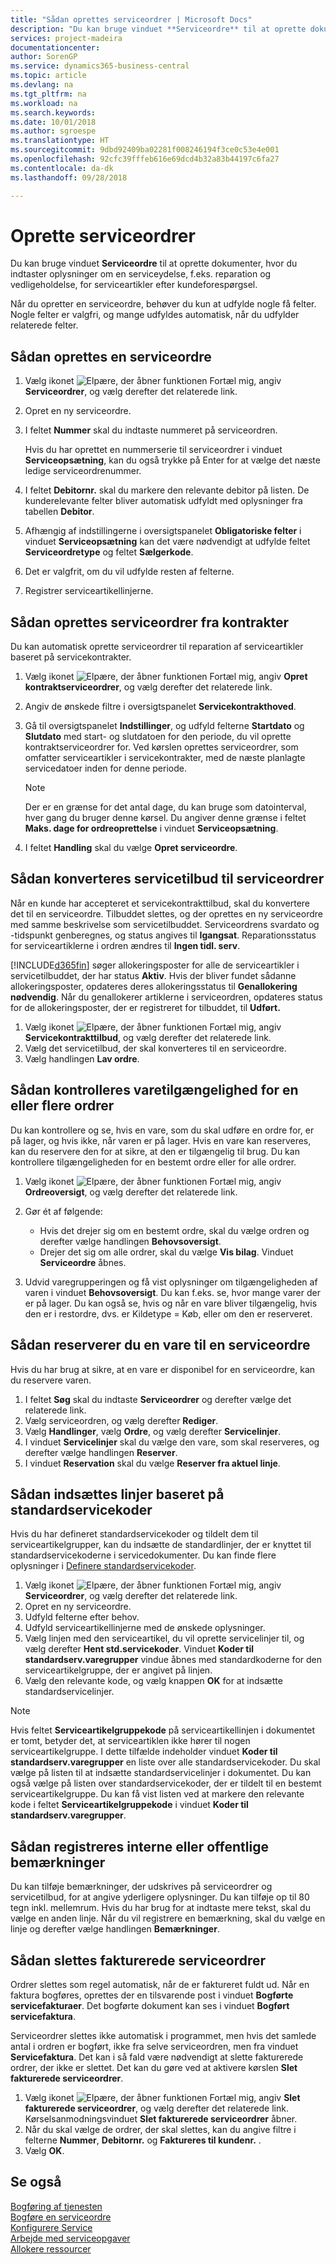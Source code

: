 ```yaml
---
title: "Sådan oprettes serviceordrer | Microsoft Docs"
description: "Du kan bruge vinduet **Serviceordre** til at oprette dokumenter, hvor du indtaster oplysninger om en serviceydelse, f.eks. reparation og vedligeholdelse, for serviceartikler efter kundeforespørgsel."
services: project-madeira
documentationcenter: 
author: SorenGP
ms.service: dynamics365-business-central
ms.topic: article
ms.devlang: na
ms.tgt_pltfrm: na
ms.workload: na
ms.search.keywords: 
ms.date: 10/01/2018
ms.author: sgroespe
ms.translationtype: HT
ms.sourcegitcommit: 9dbd92409ba02281f008246194f3ce0c53e4e001
ms.openlocfilehash: 92cfc39fffeb616e69dcd4b32a83b44197c6fa27
ms.contentlocale: da-dk
ms.lasthandoff: 09/28/2018

---
```

# <a name="create-service-orders"></a>Oprette serviceordrer
Du kan bruge vinduet **Serviceordre** til at oprette dokumenter, hvor du indtaster oplysninger om en serviceydelse, f.eks. reparation og vedligeholdelse, for serviceartikler efter kundeforespørgsel.  

Når du opretter en serviceordre, behøver du kun at udfylde nogle få felter. Nogle felter er valgfri, og mange udfyldes automatisk, når du udfylder relaterede felter.  

## <a name="to-create-a-service-order"></a>Sådan oprettes en serviceordre    
1. Vælg ikonet ![Elpære, der åbner funktionen Fortæl mig](media/ui-search/search_small.png "Fortæl mig, hvad du vil foretage dig"), angiv **Serviceordrer**, og vælg derefter det relaterede link.  
2. Opret en ny serviceordre.  
3. I feltet **Nummer** skal du indtaste nummeret på serviceordren.  

     Hvis du har oprettet en nummerserie til serviceordrer i vinduet **Serviceopsætning**, kan du også trykke på Enter for at vælge det næste ledige serviceordrenummer.  

4. I feltet **Debitornr.** skal du markere den relevante debitor på listen. De kunderelevante felter bliver automatisk udfyldt med oplysninger fra tabellen **Debitor**.  

5. Afhængig af indstillingerne i oversigtspanelet **Obligatoriske felter** i vinduet **Serviceopsætning** kan det være nødvendigt at udfylde feltet **Serviceordretype** og feltet **Sælgerkode**.  
6. Det er valgfrit, om du vil udfylde resten af felterne.  
7. Registrer serviceartikellinjerne.  

## <a name="to-create-a-service-order-from-a-contract"></a>Sådan oprettes serviceordrer fra kontrakter  
Du kan automatisk oprette serviceordrer til reparation af serviceartikler baseret på servicekontrakter.  

1. Vælg ikonet ![Elpære, der åbner funktionen Fortæl mig](media/ui-search/search_small.png "Fortæl mig, hvad du vil foretage dig"), angiv **Opret kontraktserviceordrer**, og vælg derefter det relaterede link.  
2. Angiv de ønskede filtre i oversigtspanelet **Servicekontrakthoved**.  
3. Gå til oversigtspanelet **Indstillinger**, og udfyld felterne **Startdato** og **Slutdato** med start- og slutdatoen for den periode, du vil oprette kontraktserviceordrer for. Ved kørslen oprettes serviceordrer, som omfatter serviceartikler i servicekontrakter, med de næste planlagte servicedatoer inden for denne periode.  

    > [!NOTE]  
    >  Der er en grænse for det antal dage, du kan bruge som datointerval, hver gang du bruger denne kørsel. Du angiver denne grænse i feltet **Maks. dage for ordreoprettelse** i vinduet **Serviceopsætning**.  

4. I feltet **Handling** skal du vælge **Opret serviceordre**.  

## <a name="to-convert-a-service-quote-to-a-service-order"></a>Sådan konverteres servicetilbud til serviceordrer
Når en kunde har accepteret et servicekontrakttilbud, skal du konvertere det til en serviceordre. Tilbuddet slettes, og der oprettes en ny serviceordre med samme beskrivelse som servicetilbuddet. Serviceordrens svardato og -tidspunkt genberegnes, og status angives til **Igangsat**. Reparationsstatus for serviceartiklerne i ordren ændres til **Ingen tidl. serv**.  

[!INCLUDE[d365fin](includes/d365fin_md.md)] søger allokeringsposter for alle de serviceartikler i servicetilbuddet, der har status **Aktiv**. Hvis der bliver fundet sådanne allokeringsposter, opdateres deres allokeringsstatus til **Genallokering nødvendig**. Når du genallokerer artiklerne i serviceordren, opdateres status for de allokeringsposter, der er registreret for tilbuddet, til **Udført.**   

1. Vælg ikonet ![Elpære, der åbner funktionen Fortæl mig](media/ui-search/search_small.png "Fortæl mig, hvad du vil foretage dig"), angiv **Servicekontrakttilbud**, og vælg derefter det relaterede link.  
2. Vælg det servicetilbud, der skal konverteres til en serviceordre.  
3. Vælg handlingen **Lav ordre**.  

## <a name="to-check-item-availability-for-one-or-more-orders"></a>Sådan kontrolleres varetilgængelighed for en eller flere ordrer  
Du kan kontrollere og se, hvis en vare, som du skal udføre en ordre for, er på lager, og hvis ikke, når varen er på lager. Hvis en vare kan reserveres, kan du reservere den for at sikre, at den er tilgængelig til brug. Du kan kontrollere tilgængeligheden for en bestemt ordre eller for alle ordrer.  

1.  Vælg ikonet ![Elpære, der åbner funktionen Fortæl mig](media/ui-search/search_small.png "Fortæl mig, hvad du vil foretage dig"), angiv **Ordreoversigt**, og vælg derefter det relaterede link.  
2. Gør ét af følgende:  

    * Hvis det drejer sig om en bestemt ordre, skal du vælge ordren og derefter vælge handlingen **Behovsoversigt**.  
    * Drejer det sig om alle ordrer, skal du vælge **Vis bilag**. Vinduet **Serviceordre** åbnes.  

3. Udvid varegrupperingen og få vist oplysninger om tilgængeligheden af varen i vinduet **Behovsoversigt**. Du kan f.eks. se, hvor mange varer der er på lager. Du kan også se, hvis og når en vare bliver tilgængelig, hvis den er i restordre, dvs. er Kildetype = Køb, eller om den er reserveret.

## <a name="to-reserve-an-item-for-a-service-order"></a>Sådan reserverer du en vare til en serviceordre
Hvis du har brug at sikre, at en vare er disponibel for en serviceordre, kan du reservere varen.

1. I feltet **Søg** skal du indtaste **Serviceordrer** og derefter vælge det relaterede link.  
2. Vælg serviceordren, og vælg derefter **Rediger**.  
3. Vælg **Handlinger**, vælg **Ordre**, og vælg derefter **Servicelinjer**.  
4. I vinduet **Servicelinjer** skal du vælge den vare, som skal reserveres, og derefter vælge handlingen **Reserver**.  
5. I vinduet **Reservation** skal du vælge **Reserver fra aktuel linje**.

## <a name="to-insert-lines-based-on-standard-service-codes"></a>Sådan indsættes linjer baseret på standardservicekoder  
Hvis du har defineret standardservicekoder og tildelt dem til serviceartikelgrupper, kan du indsætte de standardlinjer, der er knyttet til standardservicekoderne i servicedokumenter. Du kan finde flere oplysninger i [Definere standardservicekoder](service-how-setup-service-coding.md).   

1. Vælg ikonet ![Elpære, der åbner funktionen Fortæl mig](media/ui-search/search_small.png "Fortæl mig, hvad du vil foretage dig"), angiv **Serviceordrer**, og vælg derefter det relaterede link.  
2. Opret en ny serviceordre.  
3. Udfyld felterne efter behov.  
4. Udfyld serviceartikellinjerne med de ønskede oplysninger.  
5. Vælg linjen med den serviceartikel, du vil oprette servicelinjer til, og vælg derefter **Hent std.servicekoder**. Vinduet **Koder til standardserv.varegrupper** vindue åbnes med standardkoderne for den serviceartikelgruppe, der er angivet på linjen.  
6. Vælg den relevante kode, og vælg knappen **OK** for at indsætte standardservicelinjer.  

> [!NOTE]  
>  Hvis feltet **Serviceartikelgruppekode** på serviceartikellinjen i dokumentet er tomt, betyder det, at serviceartiklen ikke hører til nogen serviceartikelgruppe. I dette tilfælde indeholder vinduet **Koder til standardserv.varegrupper** en liste over alle standardservicekoder. Du skal vælge på listen til at indsætte standardservicelinjer i dokumentet. Du kan også vælge på listen over standardservicekoder, der er tildelt til en bestemt serviceartikelgruppe. Du kan få vist listen ved at markere den relevante kode i feltet **Serviceartikelgruppekode** i vinduet **Koder til standardserv.varegrupper**.  

## <a name="to-register-internal-or-public-comments"></a>Sådan registreres interne eller offentlige bemærkninger
Du kan tilføje bemærkninger, der udskrives på serviceordrer og servicetilbud, for at angive yderligere oplysninger. Du kan tilføje op til 80 tegn inkl. mellemrum. Hvis du har brug for at indtaste mere tekst, skal du vælge en anden linje. Når du vil registrere en bemærkning, skal du vælge en linje og derefter vælge handlingen **Bemærkninger**.  

## <a name="to-delete-invoiced-service-orders"></a>Sådan slettes fakturerede serviceordrer  
Ordrer slettes som regel automatisk, når de er faktureret fuldt ud. Når en faktura bogføres, oprettes der en tilsvarende post i vinduet **Bogførte servicefakturaer**. Det bogførte dokument kan ses i vinduet **Bogført servicefaktura**.  

Serviceordrer slettes ikke automatisk i programmet, men hvis det samlede antal i ordren er bogført, ikke fra selve serviceordren, men fra vinduet **Servicefaktura**. Det kan i så fald være nødvendigt at slette fakturerede ordrer, der ikke er slettet. Det kan du gøre ved at aktivere kørslen **Slet fakturerede serviceordrer**.  

1. Vælg ikonet ![Elpære, der åbner funktionen Fortæl mig](media/ui-search/search_small.png "Fortæl mig, hvad du vil foretage dig"), angiv **Slet fakturerede serviceordrer**, og vælg derefter det relaterede link. Kørselsanmodningsvinduet **Slet fakturerede serviceordrer** åbner.  
2. Når du skal vælge de ordrer, der skal slettes, kan du angive filtre i felterne **Nummer**, **Debitornr.** og **Faktureres til kundenr.** .  
3. Vælg **OK**.  


## <a name="see-also"></a>Se også  
[Bogføring af tjenesten](service-service-posting.md)  
[Bogføre en serviceordre](service-how-to-post-service-orders.md)  
[Konfigurere Service](service-setup-service.md)  
[Arbejde med serviceopgaver](service-how-to-work-on-service-tasks.md)  
[Allokere ressourcer](service-how-to-allocate-resources.md)  

